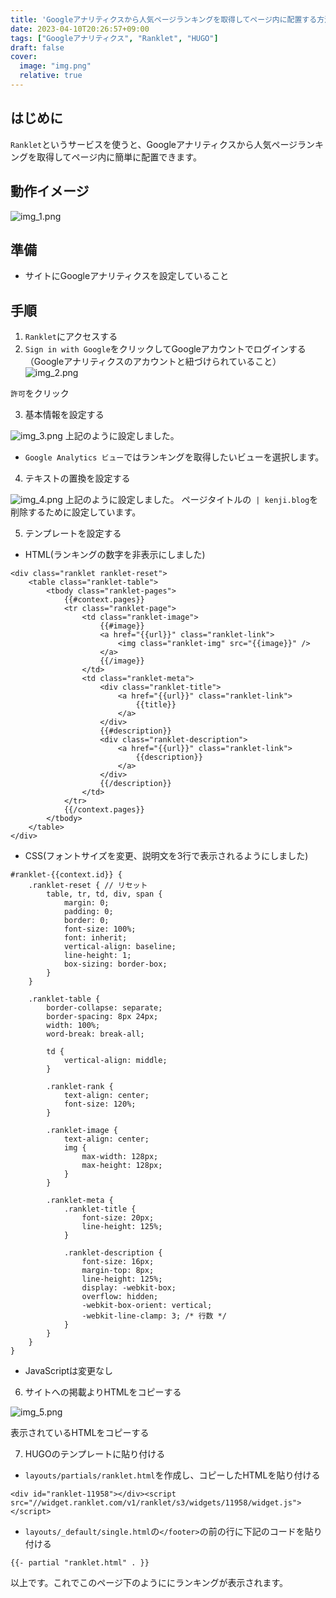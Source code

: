 ```yaml
---
title: 'Googleアナリティクスから人気ページランキングを取得してページ内に配置する方法'
date: 2023-04-10T20:26:57+09:00
tags: ["Googleアナリティクス", "Ranklet", "HUGO"]
draft: false
cover:
  image: "img.png"
  relative: true
---
```


## はじめに

`Ranklet`というサービスを使うと、Googleアナリティクスから人気ページランキングを取得してページ内に簡単に配置できます。

## 動作イメージ

![img_1.png](img_1.png)

## 準備
- サイトにGoogleアナリティクスを設定していること

## 手順

1. `Ranklet`にアクセスする
2. `Sign in with Google`をクリックしてGoogleアカウントでログインする（Googleアナリティクスのアカウントと紐づけられていること）
![img_2.png](img_2.png)

`許可`をクリック

3. 基本情報を設定する

![img_3.png](img_3.png)
上記のように設定しました。

- `Google Analytics ビュー`ではランキングを取得したいビューを選択します。

4. テキストの置換を設定する

![img_4.png](img_4.png)
上記のように設定しました。
ページタイトルの` | kenji.blog`を削除するために設定しています。

5. テンプレートを設定する

- HTML(ランキングの数字を非表示にしました)

```
<div class="ranklet ranklet-reset">
    <table class="ranklet-table">
        <tbody class="ranklet-pages">
            {{#context.pages}}
            <tr class="ranklet-page">
                <td class="ranklet-image">
                    {{#image}}
                    <a href="{{url}}" class="ranklet-link">
                        <img class="ranklet-img" src="{{image}}" />
                    </a>
                    {{/image}}
                </td>
                <td class="ranklet-meta">
                    <div class="ranklet-title">
                        <a href="{{url}}" class="ranklet-link">
                            {{title}}
                        </a>
                    </div>
                    {{#description}}
                    <div class="ranklet-description">
                        <a href="{{url}}" class="ranklet-link">
                            {{description}}
                        </a>
                    </div>
                    {{/description}}
                </td>
            </tr>
            {{/context.pages}}
        </tbody>
    </table>
</div>
```

- CSS(フォントサイズを変更、説明文を3行で表示されるようにしました)

```
#ranklet-{{context.id}} {
    .ranklet-reset { // リセット
        table, tr, td, div, span {
            margin: 0;
            padding: 0;
            border: 0;
            font-size: 100%;
            font: inherit;
            vertical-align: baseline;
            line-height: 1;
            box-sizing: border-box;
        }
    }

    .ranklet-table {
        border-collapse: separate;
        border-spacing: 8px 24px;
        width: 100%;
        word-break: break-all;

        td {
            vertical-align: middle;
        }

        .ranklet-rank {
            text-align: center;
            font-size: 120%;
        }

        .ranklet-image {
            text-align: center;
            img {
                max-width: 128px;
                max-height: 128px;
            }
        }

        .ranklet-meta {
            .ranklet-title {
                font-size: 20px;
                line-height: 125%;
            }

            .ranklet-description {
                font-size: 16px;
                margin-top: 8px;
                line-height: 125%;
                display: -webkit-box;
                overflow: hidden;
                -webkit-box-orient: vertical;
                -webkit-line-clamp: 3; /* 行数 */
            }
        }
    }
}
```

- JavaScriptは変更なし

6. サイトへの掲載よりHTMLをコピーする

![img_5.png](img_5.png)

表示されているHTMLをコピーする

7. HUGOのテンプレートに貼り付ける

- `layouts/partials/ranklet.html`を作成し、コピーしたHTMLを貼り付ける
```
<div id="ranklet-11958"></div><script src="//widget.ranklet.com/v1/ranklet/s3/widgets/11958/widget.js"></script>
```

- `layouts/_default/single.html`の`</footer>`の前の行に下記のコードを貼り付ける
```
{{- partial "ranklet.html" . }}
```

以上です。これでこのページ下のようににランキングが表示されます。